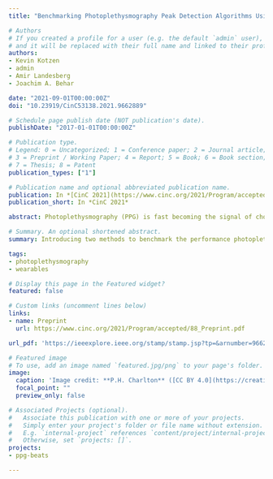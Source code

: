 ```yaml
---
title: "Benchmarking Photoplethysmography Peak Detection Algorithms Using the Electrocardiogram Signal as a Reference"

# Authors
# If you created a profile for a user (e.g. the default `admin` user), write the username (folder name) here 
# and it will be replaced with their full name and linked to their profile.
authors:
- Kevin Kotzen
- admin
- Amir Landesberg
- Joachim A. Behar

date: "2021-09-01T00:00:00Z"
doi: "10.23919/CinC53138.2021.9662889"

# Schedule page publish date (NOT publication's date).
publishDate: "2017-01-01T00:00:00Z"

# Publication type.
# Legend: 0 = Uncategorized; 1 = Conference paper; 2 = Journal article;
# 3 = Preprint / Working Paper; 4 = Report; 5 = Book; 6 = Book section;
# 7 = Thesis; 8 = Patent
publication_types: ["1"]

# Publication name and optional abbreviated publication name.
publication: In *[CinC 2021](https://www.cinc.org/2021/Program/accepted/PreliminaryProgram.html)*
publication_short: In *CinC 2021*

abstract: Photoplethysmography (PPG) is fast becoming the signal of choice for the widespread monitoring of sleep metrics obtained by wearable devices. Robust peak detection is critical for the extraction of meaningful features from the PPG waveform. There is however no consensus on what PPG peak detection algorithms perform best on nocturnal continuous PPG recordings. We introduce two methods to benchmark the performance PPG peak detectors. We make use of data where nocturnal PPG and electrocardiogram (ECG) are measured synchronously. Within this setting, the ECG, a signal for which there are established R-peak detectors, is used as reference. The first method for benchmarking, denoted 'Peak Matching', consists of forecasting the expected position of the PPG peaks using the ECG R-peaks as reference. The second technique, denoted 'IHR-IPR Accuracy', compares the instantaneous pulse rate (IPR) extracted from the PPG with the instantaneous heart rate (IHR) extracted from the ECG. For benchmarking, we used the MESA dataset consisting of 2,055 overnight polysomnography recordings with a combined length of over 16,300 hours. Four open PPG peak detectors were benchmarked. The 'Pulses' detector performed best with a Peak Matching F1-score of 0.94 and an IHR-IPR Accuracy of 89.6%. We introduced two new methods for benchmarking PPG peak detectors. Among the four detectors evaluated, 'Pulses' performed best. Benchmarking of further PPG detectors and on other data source (e.g. daytime recordings, recordings from patients with arrhythmia) is needed.

# Summary. An optional shortened abstract.
summary: Introducing two methods to benchmark the performance photoplethysmography (PPG) peak detectors.

tags:
- photoplethysmography
- wearables

# Display this page in the Featured widget?
featured: false

# Custom links (uncomment lines below)
links:
- name: Preprint
  url: https://www.cinc.org/2021/Program/accepted/88_Preprint.pdf

url_pdf: 'https://ieeexplore.ieee.org/stamp/stamp.jsp?tp=&arnumber=9662889'

# Featured image
# To use, add an image named `featured.jpg/png` to your page's folder. 
image:
  caption: 'Image credit: **P.H. Charlton** ([CC BY 4.0](https://creativecommons.org/licenses/by/4.0/))'
  focal_point: ""
  preview_only: false

# Associated Projects (optional).
#   Associate this publication with one or more of your projects.
#   Simply enter your project's folder or file name without extension.
#   E.g. `internal-project` references `content/project/internal-project/index.md`.
#   Otherwise, set `projects: []`.
projects:
- ppg-beats

---
```


